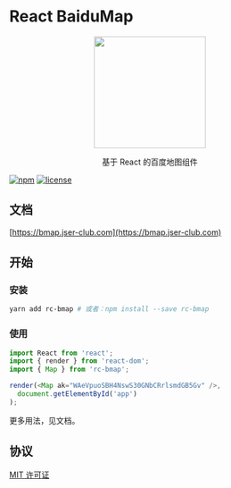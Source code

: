 # React BaiduMap

<p align="center">
  <img src="https://bmap.jser-club.com/home.png" width="200px">
</p>
<p align="center">基于 React 的百度地图组件</p>

[![npm](https://img.shields.io/npm/v/rc-bmap.svg)]()
[![license](https://img.shields.io/github/license/jserwang/rc-bmap.svg)]()

## 文档

[https://bmap.jser-club.com](https://bmap.jser-club.com)

## 开始

### 安装

```bash
yarn add rc-bmap # 或者：npm install --save rc-bmap
```

### 使用
``` js
import React from 'react';
import { render } from 'react-dom';
import { Map } from 'rc-bmap';

render(<Map ak="WAeVpuoSBH4NswS30GNbCRrlsmdGB5Gv" />, 
  document.getElementById('app')
);

```

更多用法，见文档。

## 协议

[MIT 许可证](https://opensource.org/licenses/MIT)
